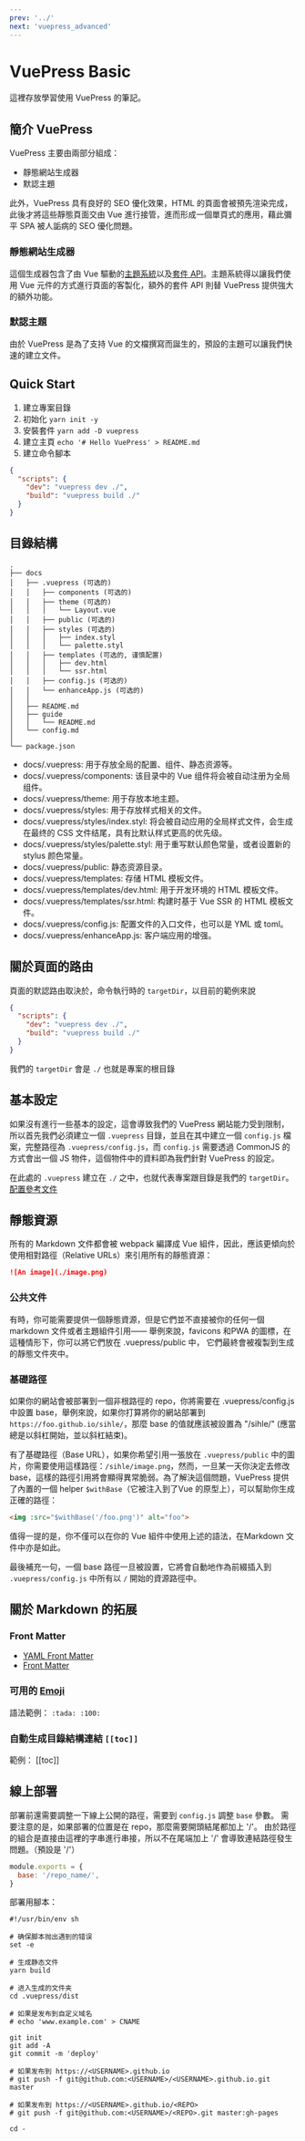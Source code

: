 ```yaml
---
prev: '../'
next: 'vuepress_advanced'
---
```


# VuePress Basic

這裡存放學習使用 VuePress 的筆記。

## 簡介 VuePress

VuePress 主要由兩部分組成：

- 靜態網站生成器
- 默認主題

此外，VuePress 具有良好的 SEO 優化效果，HTML 的頁面會被預先渲染完成，此後才將這些靜態頁面交由 Vue 進行接管，進而形成一個單頁式的應用，藉此彌平 SPA 被人詬病的 SEO 優化問題。

### 靜態網站生成器

這個生成器包含了由 Vue 驅動的[主題系統](https://vuepress.vuejs.org/zh/theme/)以及[套件 API](https://vuepress.vuejs.org/zh/plugin/)。主題系統得以讓我們使用 Vue 元件的方式進行頁面的客製化，額外的套件 API 則替 VuePress 提供強大的額外功能。

### 默認主題

由於 VuePress 是為了支持 Vue 的文檔撰寫而誕生的，預設的主題可以讓我們快速的建立文件。

## Quick Start

1. 建立專案目錄
2. 初始化 `yarn init -y`
3. 安裝套件 `yarn add -D vuepress`
4. 建立主頁 `echo '# Hello VuePress' > README.md`
5. 建立命令腳本

```json
{
  "scripts": {
    "dev": "vuepress dev ./",
    "build": "vuepress build ./"
  }
}
```

## 目錄結構

```plain
.
├── docs
│   ├── .vuepress (可选的)
│   │   ├── components (可选的)
│   │   ├── theme (可选的)
│   │   │   └── Layout.vue
│   │   ├── public (可选的)
│   │   ├── styles (可选的)
│   │   │   ├── index.styl
│   │   │   └── palette.styl
│   │   ├── templates (可选的, 谨慎配置)
│   │   │   ├── dev.html
│   │   │   └── ssr.html
│   │   ├── config.js (可选的)
│   │   └── enhanceApp.js (可选的)
│   │ 
│   ├── README.md
│   ├── guide
│   │   └── README.md
│   └── config.md
│ 
└── package.json
```

- docs/.vuepress: 用于存放全局的配置、组件、静态资源等。
- docs/.vuepress/components: 该目录中的 Vue 组件将会被自动注册为全局组件。
- docs/.vuepress/theme: 用于存放本地主题。
- docs/.vuepress/styles: 用于存放样式相关的文件。
- docs/.vuepress/styles/index.styl: 将会被自动应用的全局样式文件，会生成在最终的 CSS 文件结尾，具有比默认样式更高的优先级。
- docs/.vuepress/styles/palette.styl: 用于重写默认颜色常量，或者设置新的 stylus 颜色常量。
- docs/.vuepress/public: 静态资源目录。
- docs/.vuepress/templates: 存储 HTML 模板文件。
- docs/.vuepress/templates/dev.html: 用于开发环境的 HTML 模板文件。
- docs/.vuepress/templates/ssr.html: 构建时基于 Vue SSR 的 HTML 模板文件。
- docs/.vuepress/config.js: 配置文件的入口文件，也可以是 YML 或 toml。
- docs/.vuepress/enhanceApp.js: 客户端应用的增强。

## 關於頁面的路由

頁面的默認路由取決於，命令執行時的 `targetDir`，以目前的範例來說

```json
{
  "scripts": {
    "dev": "vuepress dev ./",
    "build": "vuepress build ./"
  }
}
```

我們的 `targetDir` 會是 `./` 也就是專案的根目錄

## 基本設定

如果沒有進行一些基本的設定，這會導致我們的 VuePress 網站能力受到限制，所以首先我們必須建立一個 `.vuepress` 目錄，並且在其中建立一個 `config.js` 檔案，完整路徑為 `.vuepress/config.js`，而 `config.js` 需要透過 CommonJS 的方式會出一個 JS 物件，這個物件中的資料即為我們針對 VuePress 的設定。

在此處的 `.vuepress` 建立在 `./` 之中，也就代表專案跟目錄是我們的 `targetDir`。<br />
[配置參考文件](https://vuepress.vuejs.org/zh/config/)

## 靜態資源

所有的 Markdown 文件都會被 webpack 編譯成 Vue 組件，因此，應該更傾向於使用相對路徑（Relative URLs）來引用所有的靜態資源：

```md
![An image](./image.png)
```

### 公共文件

有時，你可能需要提供一個靜態資源，但是它們並不直接被你的任何一個markdown 文件或者主題組件引用—— 舉例來說，favicons 和PWA 的圖標，在這種情形下，你可以將它們放在 .vuepress/public 中， 它們最終會被複製到生成的靜態文件夾中。

### 基礎路徑

如果你的網站會被部署到一個非根路徑的 repo，你將需要在 .vuepress/config.js 中設置 base，舉例來說，如果你打算將你的網站部署到 `https://foo.github.io/sihle/`，那麼 base 的值就應該被設置為 "/sihle/" (應當總是以斜杠開始，並以斜杠結束)。

有了基礎路徑（Base URL），如果你希望引用一張放在 `.vuepress/public` 中的圖片，你需要使用這樣路徑：`/sihle/image.png`，然而，一旦某一天你決定去修改 base，這樣的路徑引用將會顯得異常脆弱。為了解決這個問題，VuePress 提供了內置的一個 helper `$withBase`（它被注入到了Vue 的原型上），可以幫助你生成正確的路徑：

```html
<img :src="$withBase('/foo.png')" alt="foo">
```

值得一提的是，你不僅可以在你的 Vue 組件中使用上述的語法，在Markdown 文件中亦是如此。

最後補充一句，一個 base 路徑一旦被設置，它將會自動地作為前綴插入到 `.vuepress/config.js` 中所有以 `/` 開始的資源路徑中。

## 關於 Markdown 的拓展

### Front Matter

- [YAML Front Matter](https://jekyllrb.com/docs/front-matter/)
- [Front Matter](https://vuepress.vuejs.org/zh/guide/frontmatter.html)

### 可用的 [Emoji](https://github.com/markdown-it/markdown-it-emoji/blob/master/lib/data/full.json)

語法範例：
`:tada: :100:`

### 自動生成目錄結構連結 `[[toc]]`

範例：
[[toc]]

## 線上部署

部署前還需要調整一下線上公開的路徑，需要到 `config.js` 調整 `base` 參數。
需要注意的是，如果部署的位置是在 repo，那麼需要開頭結尾都加上 '/'。
由於路徑的組合是直接由這裡的字串進行串接，所以不在尾端加上 '/' 會導致連結路徑發生問題。（預設是 '/'）

```js
module.exports = {
  base: '/repo_name/',
}
```

部署用腳本：

```shell
#!/usr/bin/env sh

# 确保脚本抛出遇到的错误
set -e

# 生成静态文件
yarn build

# 进入生成的文件夹
cd .vuepress/dist

# 如果是发布到自定义域名
# echo 'www.example.com' > CNAME

git init
git add -A
git commit -m 'deploy'

# 如果发布到 https://<USERNAME>.github.io
# git push -f git@github.com:<USERNAME>/<USERNAME>.github.io.git master

# 如果发布到 https://<USERNAME>.github.io/<REPO>
# git push -f git@github.com:<USERNAME>/<REPO>.git master:gh-pages

cd -
```
